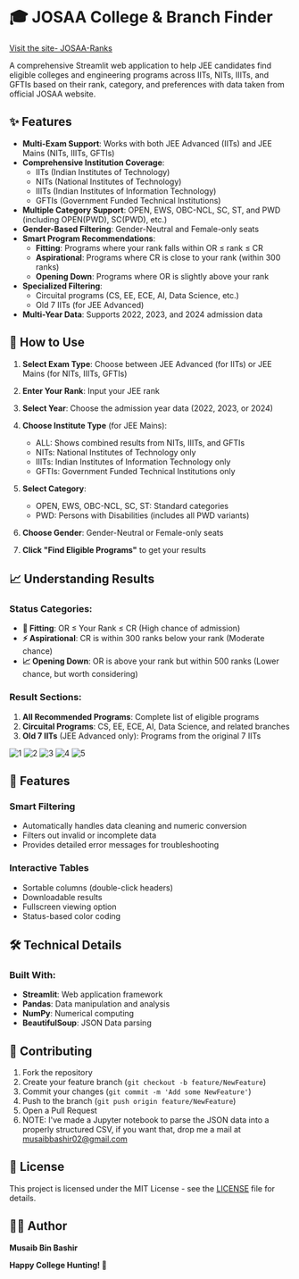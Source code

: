 # 🎓 JOSAA College & Branch Finder
[Visit the site- JOSAA-Ranks](https://josaa-ranks.streamlit.app/)


A comprehensive Streamlit web application to help JEE candidates find eligible colleges and engineering programs across IITs, NITs, IIITs, and GFTIs based on their rank, category, and preferences with data taken from official JOSAA website.

## ✨ Features

- **Multi-Exam Support**: Works with both JEE Advanced (IITs) and JEE Mains (NITs, IIITs, GFTIs)
- **Comprehensive Institution Coverage**: 
  - IITs (Indian Institutes of Technology)
  - NITs (National Institutes of Technology)
  - IIITs (Indian Institutes of Information Technology)
  - GFTIs (Government Funded Technical Institutions)
- **Multiple Category Support**: OPEN, EWS, OBC-NCL, SC, ST, and PWD (including OPEN(PWD), SC(PWD), etc.)
- **Gender-Based Filtering**: Gender-Neutral and Female-only seats
- **Smart Program Recommendations**: 
  - **Fitting**: Programs where your rank falls within OR ≤ rank ≤ CR
  - **Aspirational**: Programs where CR is close to your rank (within 300 ranks)
  - **Opening Down**: Programs where OR is slightly above your rank
- **Specialized Filtering**:
  - Circuital programs (CS, EE, ECE, AI, Data Science, etc.)
  - Old 7 IITs (for JEE Advanced)
- **Multi-Year Data**: Supports 2022, 2023, and 2024 admission data


## 🎯 How to Use

1. **Select Exam Type**: Choose between JEE Advanced (for IITs) or JEE Mains (for NITs, IIITs, GFTIs)

2. **Enter Your Rank**: Input your JEE rank

3. **Select Year**: Choose the admission year data (2022, 2023, or 2024)

4. **Choose Institute Type** (for JEE Mains):
   - ALL: Shows combined results from NITs, IIITs, and GFTIs
   - NITs: National Institutes of Technology only
   - IIITs: Indian Institutes of Information Technology only
   - GFTIs: Government Funded Technical Institutions only

5. **Select Category**: 
   - OPEN, EWS, OBC-NCL, SC, ST: Standard categories
   - PWD: Persons with Disabilities (includes all PWD variants)

6. **Choose Gender**: Gender-Neutral or Female-only seats

7. **Click "Find Eligible Programs"** to get your results

## 📈 Understanding Results

### Status Categories:
- **🎯 Fitting**: OR ≤ Your Rank ≤ CR (High chance of admission)
- **⚡ Aspirational**: CR is within 300 ranks below your rank (Moderate chance)
- **📈 Opening Down**: OR is above your rank but within 500 ranks (Lower chance, but worth considering)

### Result Sections:
1. **All Recommended Programs**: Complete list of eligible programs
2. **Circuital Programs**: CS, EE, ECE, AI, Data Science, and related branches
3. **Old 7 IITs** (JEE Advanced only): Programs from the original 7 IITs

![1](assets/1.png)
![2](assets/2.png)
![3](assets/3.png)
![4](assets/4.png)
![5](assets/5.png)


## 🔧 Features

### Smart Filtering
- Automatically handles data cleaning and numeric conversion
- Filters out invalid or incomplete data
- Provides detailed error messages for troubleshooting

### Interactive Tables
- Sortable columns (double-click headers)
- Downloadable results
- Fullscreen viewing option
- Status-based color coding

## 🛠️ Technical Details

### Built With:
- **Streamlit**: Web application framework
- **Pandas**: Data manipulation and analysis
- **NumPy**: Numerical computing
- **BeautifulSoup**: JSON Data parsing


## 🤝 Contributing

1. Fork the repository
2. Create your feature branch (`git checkout -b feature/NewFeature`)
3. Commit your changes (`git commit -m 'Add some NewFeature'`)
4. Push to the branch (`git push origin feature/NewFeature`)
5. Open a Pull Request
6. NOTE: I've made a Jupyter notebook to parse the JSON data into a properly structured CSV, if you want that, drop me a mail at musaibbashir02@gmail.com

## 📄 License

This project is licensed under the MIT License - see the [LICENSE](LICENSE) file for details.

## 👨‍💻 Author

**Musaib Bin Bashir**


**Happy College Hunting! 🎯**
